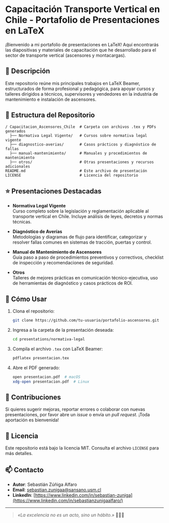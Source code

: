 # Capacitación Transporte Vertical en Chile - Portafolio de Presentaciones en LaTeX

¡Bienvenido a mi portafolio de presentaciones en LaTeX! Aquí encontrarás las diapositivas y materiales de capacitación que he desarrollado para el sector de transporte vertical (ascensores y montacargas).

## 📖 Descripción
Este repositorio reúne mis principales trabajos en LaTeX Beamer, estructurados de forma profesional y pedagógica, para apoyar cursos y talleres dirigidos a técnicos, supervisores y vendedores en la industria de mantenimiento e instalación de ascensores.

## 📂 Estructura del Repositorio

```
/ Capacitacion_Ascensores_Chile  # Carpeta con archivos .tex y PDFs generados
  ├── Normativa Legal Vigente/   # Cursos sobre normativa legal vigente
  ├── diagnostico-averias/       # Casos prácticos y diagnóstico de fallas
  ├── manual-mantenimiento/      # Manuales y procedimientos de mantenimiento
  ├── otros/                     # Otras presentaciones y recursos adicionales
README.md                        # Este archivo de presentación
LICENSE                          # Licencia del repositorio
```

## ⭐ Presentaciones Destacadas

- **Normativa Legal Vigente**  
  Curso completo sobre la legislación y reglamentación aplicable al transporte vertical en Chile. Incluye análisis de leyes, decretos y normas técnicas.

- **Diagnóstico de Averías**  
  Metodologías y diagramas de flujo para identificar, categorizar y resolver fallas comunes en sistemas de tracción, puertas y control.

- **Manual de Mantenimiento de Ascensores**  
  Guía paso a paso de procedimientos preventivos y correctivos, checklist de inspección y recomendaciones de seguridad.

- **Otros**  
  Talleres de mejores prácticas en comunicación técnico-ejecutiva, uso de herramientas de diagnóstico y casos prácticos de ROI.

## 🚀 Cómo Usar

1. Clona el repositorio:
   ```bash
   git clone https://github.com/tu-usuario/portafolio-ascensores.git
   ```
2. Ingresa a la carpeta de la presentación deseada:
   ```bash
   cd presentations/normativa-legal
   ```
3. Compila el archivo `.tex` con LaTeX Beamer:
   ```bash
   pdflatex presentacion.tex
   ```
4. Abre el PDF generado:
   ```bash
   open presentacion.pdf  # macOS
   xdg-open presentacion.pdf  # Linux
   ```

## 🤝 Contribuciones
Si quieres sugerir mejoras, reportar errores o colaborar con nuevas presentaciones, por favor abre un _issue_ o envía un _pull request_. ¡Toda aportación es bienvenida!

## 📝 Licencia
Este repositorio está bajo la licencia MIT. Consulta el archivo `LICENSE` para más detalles.

## 📫 Contacto
- **Autor**: Sebastián Zúñiga Alfaro
- **Email**: sebastian.zunigaa@sansano.usm.cl
- **LinkedIn**: [https://www.linkedin.com/in/sebastian-zuniga](https://www.linkedin.com/in/sebastianzunigaalfaro/)

---

> _«La excelencia no es un acto, sino un hábito.»_ 👷‍♂️🔧

